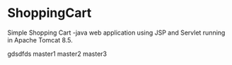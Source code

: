 # ShoppingCart
Simple Shopping Cart -java web application using JSP and Servlet running in Apache Tomcat 8.5.


gdsdfds
master1
master2
master3
